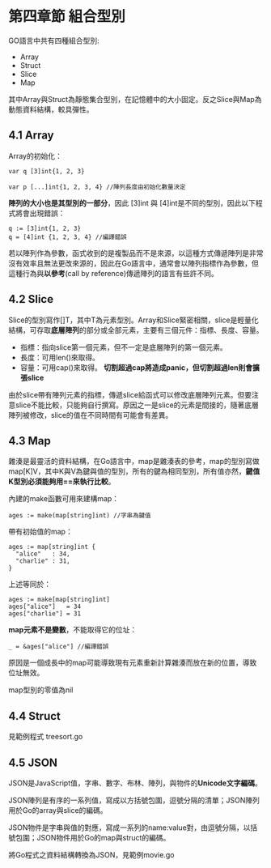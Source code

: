 # 第四章節 組合型別
GO語言中共有四種組合型別:
- Array
- Struct
- Slice
- Map

其中Array與Struct為靜態集合型別，在記憶體中的大小固定。反之Slice與Map為動態資料結構，較具彈性。

## 4.1 Array
Array的初始化：
```
var q [3]int{1, 2, 3}

var p [...]int{1, 2, 3, 4} //陣列長度由初始化數量決定
```

**陣列的大小也是其型別的一部分**，因此 [3]int 與 [4]int是不同的型別，因此以下程式將會出現錯誤：
```
q := [3]int{1, 2, 3}
q = [4]int {1, 2, 3, 4} //編譯錯誤
```

若以陣列作為參數，函式收到的是複製品而不是來源，以這種方式傳遞陣列是非常沒有效率且無法更改來源的，因此在Go語言中，通常會以陣列指標作為參數，但這種行為與**以參考**(call by reference)傳遞陣列的語言有些許不同。

## 4.2 Slice
Slice的型別寫作[]T，其中T為元素型別。Array和Slice緊密相關，slice是輕量化結構，可存取**底層陣列**的部分或全部元素，主要有三個元件：指標、長度、容量。
- 指標：指向slice第一個元素，但不一定是底層陣列的第一個元素。
- 長度：可用len()來取得。
- 容量：可用cap()來取得。
**切割超過cap將造成panic，但切割超過len則會擴張slice**

由於slice帶有陣列元素的指標，傳遞slice給函式可以修改底層陣列元素。但要注意slice不能比較，只能夠自行撰寫。原因之一是slice的元素是間接的，隨著底層陣列被修改，slice的值在不同時間有可能會有差異。

## 4.3 Map
雜湊是最靈活的資料結構，在Go語言中，map是雜湊表的參考，map的型別寫做map[K]V，其中K與V為鍵與值的型別，所有的鍵為相同型別，所有值亦然，**鍵值K型別必須能夠用==來執行比較**。

內建的make函數可用來建構map：
```
ages := make(map[string]int) //字串為鍵值
```
帶有初始值的map：
```
ages := map[string]int {
  "alice"   : 34,
  "charlie" : 31,
}
```
上述等同於：
```
ages := make[map[string]int]
ages["alice"]   = 34
ages["charlie"] = 31
```

**map元素不是變數**，不能取得它的位址：
```
_ = &ages["alice"] //編譯錯誤
```
原因是一個成長中的map可能導致現有元素重新計算雜湊而放在新的位置，導致位址無效。

map型別的零值為nil

## 4.4 Struct
見範例程式 treesort.go

## 4.5 JSON
JSON是JavaScript值，字串、數字、布林、陣列，與物件的**Unicode文字編碼**。

JSON陣列是有序的一系列值，寫成以方括號包圍，逗號分隔的清單；JSON陣列用於Go的array與slice的編碼。

JSON物件是字串與值的對應，寫成一系列的name:value對，由逗號分隔，以括號包圍；JSON物件用於Go的map與struct的編碼。

將Go程式之資料結構轉換為JSON，見範例movie.go

